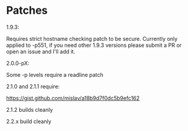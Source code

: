# Patches

1.9.3:

Requires strict hostname checking patch to be secure. Currently only applied to -p551, if you need other 1.9.3 versions please submit a PR or open an issue and I'll add it.

2.0.0-pX:

Some -p levels require a readline patch

2.1.0 and 2.1.1 require:

https://gist.github.com/mislav/a18b9d7f0dc5b9efc162

2.1.2 builds cleanly

2.2.x build cleanly
